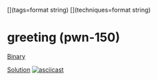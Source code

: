 [](ctf=mma-ctf-2016)
[](type=exploit)
[](tags=format string)
[](tools=libformatstr)
[](techniques=format string)

# greeting (pwn-150)

[Binary](../greeting-1da3bd8f02ee33a89b6f998afbbcc55de162d88c95dbe6a8724aaaea7671cb4c)

[Solution](greeting.py)
[![asciicast](https://asciinema.org/a/0e7jitfip9k5n7ir4bbw0xp0d.png)](https://asciinema.org/a/0e7jitfip9k5n7ir4bbw0xp0d)
